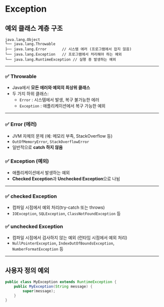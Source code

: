 # Exception

## 예외 클래스 계층 구조
~~~
java.lang.Object
└── java.lang.Throwable
├── java.lang.Error       // 시스템 에러 (프로그램에서 잡지 않음)
└── java.lang.Exception   // 프로그램에서 처리해야 하는 예외
└── java.lang.RuntimeException // 실행 중 발생하는 예외
~~~

---

### ✅ Throwable

- Java에서 **모든 에러와 예외의 최상위 클래스**
- 두 가지 하위 클래스:
    - `Error` : 시스템에서 발생, 복구 불가능한 에러
    - `Exception` : 애플리케이션에서 복구 가능한 예외

---

### ✅ Error (에러)
- JVM 자체의 문제 (예: 메모리 부족, StackOverflow 등)
- `OutOfMemoryError`, `StackOverflowError`
- 일반적으로 **catch 하지 않음**  

### ✅ Exception (예외)
- 애플리케이션에서 발생하는 예외
- **Checked Exception**과 **Unchecked Exception**으로 나뉨 

---
### ✅ checked Exception
- 컴파일 시점에서 예외 처리(try-catch 또는 throws)
- `IOException`, `SQLException`, `ClassNotFoundException` 등


### ✅ unchecked Exception
- 컴파일 시점에서 검사하지 않는 예외 (런타임 시점에서 예외 처리)
- `NullPointerException`, `IndexOutOfBoundsException`, `NumberFormatException` 등

---

## 사용자 정의 예외

```java
public class MyException extends RuntimeException {
    public MyException(String message) {
        super(message);
    }
}
```
